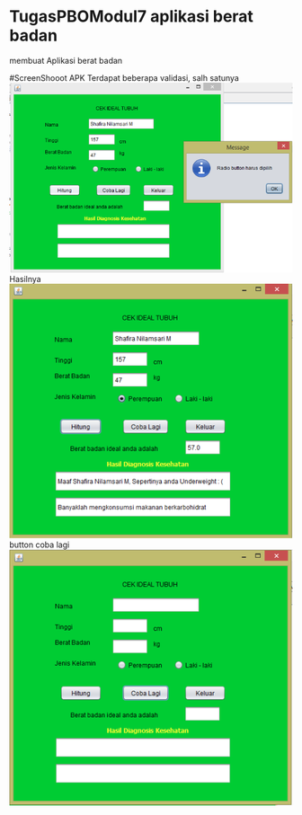 # TugasPBOModul7 aplikasi berat badan
membuat Aplikasi berat badan

#ScreenShooot APK
Terdapat beberapa validasi, salh satunya
![Images](https://github.com/ShafiraNilam/TugasPBOModul7/blob/master/24556.PNG) <br>
Hasilnya <br>
![Images](https://github.com/ShafiraNilam/TugasPBOModul7/blob/master/hasil.PNG) <br>
button coba lagi <br>
![Images](https://github.com/ShafiraNilam/TugasPBOModul7/blob/master/cobalagi.PNG)

